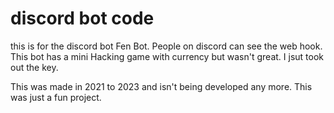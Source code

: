 # discord bot code

this is for the discord bot Fen Bot.
People on discord can see the web hook.
This bot has a mini Hacking game with currency but wasn't great.
I jsut took out the key.


This was made in 2021 to 2023 and isn't being developed any more. This was just a fun project.

